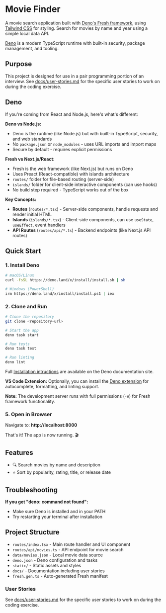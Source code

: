# Movie Finder

A movie search application built with [Deno's Fresh framework](https://fresh.deno.dev/), using [Tailwind CSS](https://tailwindcss.com/) for styling. Search for movies by name and year using a simple local data API.

[Deno](https://docs.deno.com/runtime/) is a modern TypeScript runtime with built-in security, package management, and tooling.

## Purpose

This project is designed for use in a pair programming portion of an interview. See [docs/user-stories.md](docs/user-stories.md) for the specific user stories to work on during the coding exercise.


## Deno

If you're coming from React and Node.js, here's what's different:

**Deno vs Node.js:**
- Deno is the runtime (like Node.js) but with built-in TypeScript, security, and web standards
- No `package.json` or `node_modules` - uses URL imports and import maps
- Secure by default - requires explicit permissions

**Fresh vs Next.js/React:**
- Fresh is the web framework (like Next.js) but runs on Deno
- Uses Preact (React-compatible) with islands architecture
- `routes/` folder for file-based routing (server-side)
- `islands/` folder for client-side interactive components (can use hooks)
- No build step required - TypeScript works out of the box

**Key Concepts:**
- **Routes** (`routes/*.tsx`) - Server-side components, handle requests and render initial HTML
- **Islands** (`islands/*.tsx`) - Client-side components, can use `useState`, `useEffect`, event handlers
- **API Routes** (`routes/api/*.ts`) - Backend endpoints (like Next.js API routes)

## Quick Start

### 1. Install Deno
```bash
# macOS/Linux
curl -fsSL https://deno.land/x/install/install.sh | sh

# Windows (PowerShell)
irm https://deno.land/x/install/install.ps1 | iex
```

### 2. Clone and Run
```bash
# Clone the repository
git clone <repository-url>

# Start the app
deno task start

# Run tests
deno task test

# Run linting
deno lint
```

Full [Installation intructions](https://docs.deno.com/runtime/getting_started/installation/) are available on the Deno documentation site.

**VS Code Extension:** Optionally, you can install the [Deno extension](https://marketplace.visualstudio.com/items?itemName=denoland.vscode-deno) for autocomplete, formatting, and linting support.

**Note:** The development server runs with full permissions (`-A`) for Fresh framework functionality.

### 5. Open in Browser
Navigate to: **http://localhost:8000**

That's it! The app is now running. 🎬

## Features

- 🔍 Search movies by name and description
- ⭐ Sort by popularity, rating, title, or release date

## Troubleshooting

**If you get "deno: command not found":**
- Make sure Deno is installed and in your PATH
- Try restarting your terminal after installation

## Project Structure

- `routes/index.tsx` - Main route handler and UI component
- `routes/api/movies.ts` - API endpoint for movie search
- `data/movies.json` - Local movie data source
- `deno.json` - Deno configuration and tasks
- `static/` - Static assets and styles
- `docs/` - Documentation including user stories
- `fresh.gen.ts` - Auto-generated Fresh manifest


### User Stories
See [docs/user-stories.md](docs/user-stories.md) for the specific user stories to work on during the coding exercise.
